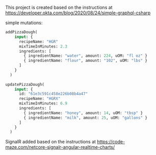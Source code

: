 This project is created based on the instructions at
https://developer.okta.com/blog/2020/08/24/simple-graphql-csharp


simple mutations:

```graphql
addPizzaDough(
    input: {
      recipeName: "HGR"
      mixTimeInMinutes: 2.3
      ingredients: [
        { ingredientName: "water", amount: 224, uOM: "fl oz" }
        { ingredientName: "flour", amount: "102", uOM: "lbs" }
      ]
    }
  )
  
updatePizzaDough(
    input: {
      id: "61e3c591c458e226b08b4a47"
      recipeName: "HGRX"
      mixTimeInMinutes: 6.9
      ingredients: [
        { ingredientName: "honey", amount: 14, uOM: "tbsp" }
        { ingredientName: "milk", amount: 25, uOM: "gallons" }
      ]
    }
  )
```

SignalR added based on the instructions at https://code-maze.com/netcore-signalr-angular-realtime-charts/
